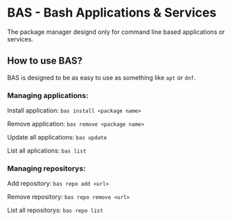 # BAS - Bash Applications & Services
The package manager designd only for command line based applications or services.

## How to use BAS?
BAS is designed to be as easy to use as something like `apt` or `dnf`.

### Managing applications: 
Install application: `bas install <package name>`

Remove application: `bas remove <package name>`

Update all applications: `bas update`

List all aplications: `bas list`

### Managing repositorys:
Add repository: ``bas repo add <url>``

Remove repository: ``bas repo remove <url>``

List all repositorys: `bas repo list`
